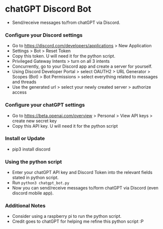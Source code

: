 # chatGPT Discord Bot
- Send/receive messages to/from chatGPT via Discord. 

### Configure your Discord settings
- Go to https://discord.com/developers/applications > New Application
- Settings > Bot > Reset Token 
- Copy this token. U will need it for the python script.
- Privileged Gateway Intents > turn on all 3 intents
- Concurrently, go to your Discord app and create a server for yourself.
- Using Discord Developer Portal > select OAUTH2 > URL Generator > Scopes (Bot) > Bot Permissions > select everything related to messages and threads 
- Use the generated url > select your newly created server > authorize access 

### Configure your chatGPT settings
- Go to https://beta.openai.com/overview > Personal > View API keys > create new secret key 
- Copy this API key. U will need it for the python script

### Install or Update 
- pip3 install discord

### Using the python script
- Enter your chatGPT API key and Discord Token into the relevant fields stated in python script.
- Run `python3 chatgpt_bot.py`
- Now you can send/receive messages to/form chatGPT via Discord (even discord mobile app).

### Additional Notes
- Consider using a raspberry pi to run the python script.
- Credit goes to chatGPT for helping me refine this python script :P
